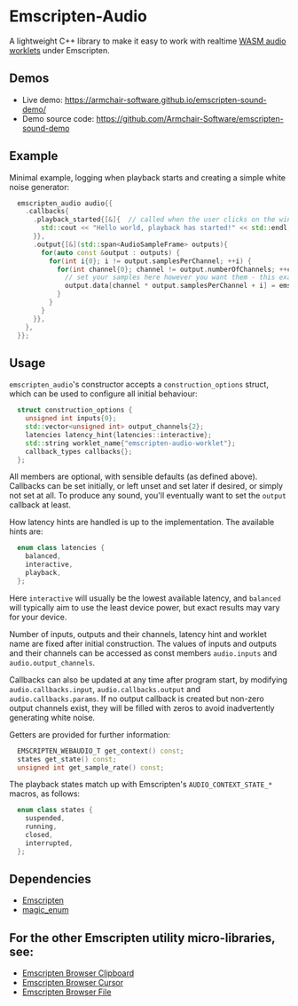 # Emscripten-Audio

A lightweight C++ library to make it easy to work with realtime [WASM audio worklets](https://emscripten.org/docs/api_reference/wasm_audio_worklets.html) under Emscripten.

## Demos

- Live demo: https://armchair-software.github.io/emscripten-sound-demo/
- Demo source code: https://github.com/Armchair-Software/emscripten-sound-demo

## Example

Minimal example, logging when playback starts and creating a simple white noise generator:
```cpp
  emscripten_audio audio{{
    .callbacks{
      .playback_started{[&]{  // called when the user clicks on the window (which is needed to enable audio playback in modern browsers)
        std::cout << "Hello world, playback has started!" << std::endl;
      }},
      .output{[&](std::span<AudioSampleFrame> outputs){
        for(auto const &output : outputs) {
          for(int i{0}; i != output.samplesPerChannel; ++i) {
            for(int channel{0}; channel != output.numberOfChannels; ++channel) {
              // set your samples here however you want them - this example just generates white noise:
              output.data[channel * output.samplesPerChannel + i] = emscripten_random() * 0.2 - 0.1;
            }
          }
        }
      }},
    },
  }};
```

## Usage

`emscripten_audio`'s constructor accepts a `construction_options` struct, which can be used to configure all initial behaviour:
```cpp
  struct construction_options {
    unsigned int inputs{0};                                                     // number of inputs
    std::vector<unsigned int> output_channels{2};                               // number of outputs, and number of channels for each output
    latencies latency_hint{latencies::interactive};                             // hint for requested latency mode
    std::string worklet_name{"emscripten-audio-worklet"};
    callback_types callbacks{};                                                 // action and data processing callbacks
  };
```
All members are optional, with sensible defaults (as defined above).  Callbacks can be set initially, or left unset and set later if desired, or simply not set at all.  To produce any sound, you'll eventually want to set the `output` callback at least.

How latency hints are handled is up to the implementation.  The available hints are:
```cpp
  enum class latencies {
    balanced,
    interactive,
    playback,
  };
```
Here `interactive` will usually be the lowest available latency, and `balanced` will typically aim to use the least device power, but exact results may vary for your device.

Number of inputs, outputs and their channels, latency hint and worklet name are fixed after initial construction.  The values of inputs and outputs and their channels can be accessed as const members `audio.inputs` and `audio.output_channels`.

Callbacks can also be updated at any time after program start, by modifying `audio.callbacks.input`, `audio.callbacks.output` and `audio.callbacks.params`.  If no output callback is created but non-zero output channels exist, they will be filled with zeros to avoid inadvertently generating white noise.

Getters are provided for further information:
```cpp  
  EMSCRIPTEN_WEBAUDIO_T get_context() const;
  states get_state() const;
  unsigned int get_sample_rate() const;
```

The playback states match up with Emscripten's `AUDIO_CONTEXT_STATE_*` macros, as follows:
```cpp
  enum class states {
    suspended,
    running,
    closed,
    interrupted,
  };
```

## Dependencies
- [Emscripten](https://emscripten.org/)
- [magic_enum](https://github.com/Neargye/magic_enum)

## For the other Emscripten utility micro-libraries, see:
- [Emscripten Browser Clipboard](https://github.com/Armchair-Software/emscripten-browser-clipboard)
- [Emscripten Browser Cursor](https://github.com/Armchair-Software/emscripten-browser-cursor)
- [Emscripten Browser File](https://github.com/Armchair-Software/emscripten-browser-file)

